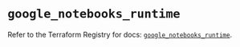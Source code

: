 # `google_notebooks_runtime`

Refer to the Terraform Registry for docs: [`google_notebooks_runtime`](https://registry.terraform.io/providers/hashicorp/google/6.37.0/docs/resources/notebooks_runtime).
